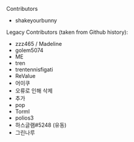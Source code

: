 Contributors
- shakeyourbunny

Legacy Contributors (taken from Github history):
- zzz465 / Madeline
- golem5074
- ME
- tren
- trentennisfigati
- ReValue
- 어이쿠
- 오류로 인해 삭제
- 추가
- pop
- Torml
- polios3
- 하스글램#5248 (유동)
- 그린나루
